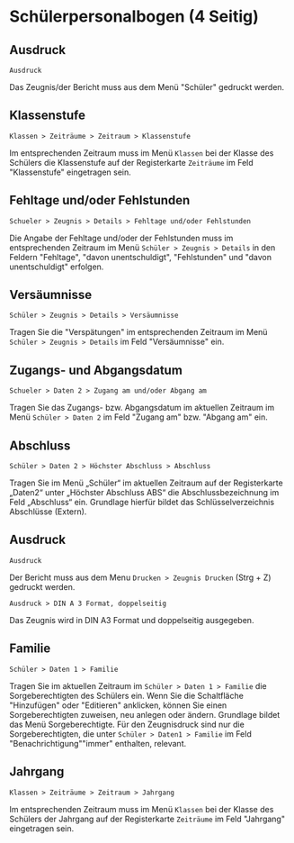 ﻿# Schülerpersonalbogen (4 Seitig)

## Ausdruck

`Ausdruck`

Das Zeugnis/der Bericht muss aus dem Menü "Schüler" gedruckt werden.

## Klassenstufe 

`Klassen > Zeiträume > Zeitraum > Klassenstufe`

Im entsprechenden Zeitraum muss im Menü `Klassen` bei der Klasse des Schülers die Klassenstufe auf der Registerkarte `Zeiträume` im Feld "Klassenstufe" eingetragen sein.

## Fehltage und/oder Fehlstunden

`Schueler > Zeugnis > Details > Fehltage und/oder Fehlstunden`

Die Angabe der Fehltage und/oder der Fehlstunden muss im entsprechenden Zeitraum im Menü `Schüler > Zeugnis > Details` in den Feldern "Fehltage", "davon unentschuldigt", "Fehlstunden" und "davon unentschuldigt" erfolgen.

## Versäumnisse

`Schüler > Zeugnis > Details > Versäumnisse`

Tragen Sie die "Verspätungen" im entsprechenden Zeitraum im Menü `Schüler > Zeugnis > Details` im Feld "Versäumnisse" ein.

## Zugangs- und Abgangsdatum

`Schueler > Daten 2 > Zugang am und/oder Abgang am`

Tragen Sie das Zugangs- bzw. Abgangsdatum im aktuellen Zeitraum im Menü `Schüler > Daten 2` im Feld "Zugang am" bzw. "Abgang am" ein.

## Abschluss

`Schüler > Daten 2 > Höchster Abschluss > Abschluss`

Tragen Sie im Menü „Schüler“ im aktuellen Zeitraum auf der Registerkarte „Daten2“ unter „Höchster Abschluss ABS“ die Abschlussbezeichnung im Feld „Abschluss“ ein. Grundlage hierfür bildet das Schlüsselverzeichnis Abschlüsse (Extern).

## Ausdruck

 `Ausdruck`

Der Bericht muss aus dem Menu `Drucken > Zeugnis Drucken` (Strg + Z) gedruckt werden.

`Ausdruck > DIN A 3 Format, doppelseitig`

Das Zeugnis wird in DIN A3 Format und doppelseitig ausgegeben.

## Familie

`Schüler > Daten 1 > Familie`

Tragen Sie im aktuellen Zeitraum im `Schüler > Daten 1 > Familie` die Sorgeberechtigten des Schülers ein. Wenn Sie die Schaltfläche "Hinzufügen" oder "Editieren" anklicken, können Sie einen Sorgeberechtigten zuweisen, neu anlegen oder ändern. Grundlage bildet das Menü Sorgeberechtigte. Für den Zeugnisdruck sind nur die Sorgeberechtigten, die unter `Schüler > Daten1 > Familie` im Feld "Benachrichtigung""immer" enthalten, relevant.

## Jahrgang

`Klassen > Zeiträume > Zeitraum > Jahrgang`

Im entsprechenden Zeitraum muss im Menü `Klassen` bei der Klasse des Schülers der Jahrgang auf der Registerkarte `Zeiträume` im Feld "Jahrgang" eingetragen sein.